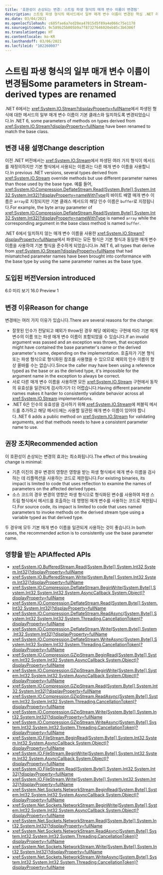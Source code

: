 ```yaml
---
title: '호환성이 손상되는 변경: 스트림 파생 형식의 매개 변수 이름이 변경됨'
description: 스트림 파생 형식의 메서드에서 일부 매개 변수 이름이 변경된 핵심 .NET 라이브러리의 .NET 6.0 호환성이 손상되는 변경을 알아봅니다.
ms.date: 03/04/2021
ms.openlocfilehash: c685fae6a7ed20ea47815d5f89a4e066c75e1178
ms.sourcegitcommit: 9c589b25b005b9a7f87327646020eb85c3b6306f
ms.translationtype: HT
ms.contentlocale: ko-KR
ms.lasthandoff: 03/06/2021
ms.locfileid: "102260007"
---
```

# <a name="some-parameters-in-stream-derived-types-are-renamed"></a><span data-ttu-id="ded21-103">스트림 파생 형식의 일부 매개 변수 이름이 변경됨</span><span class="sxs-lookup"><span data-stu-id="ded21-103">Some parameters in Stream-derived types are renamed</span></span>

<span data-ttu-id="ded21-104">.NET 6에서는 <xref:System.IO.Stream?displayProperty=fullName>에서 파생된 형식에 대한 메서드의 일부 매개 변수 이름이 기본 클래스와 일치하도록 변경되었습니다.</span><span class="sxs-lookup"><span data-stu-id="ded21-104">In .NET 6, some parameters of methods on types derived from <xref:System.IO.Stream?displayProperty=fullName> have been renamed to match the base class.</span></span>

## <a name="change-description"></a><span data-ttu-id="ded21-105">변경 내용 설명</span><span class="sxs-lookup"><span data-stu-id="ded21-105">Change description</span></span>

<span data-ttu-id="ded21-106">이전 .NET 버전에서는 <xref:System.IO.Stream>에서 파생된 여러 가지 형식이 메서드를 재정의하지만 기본 형식에서 사용되는 이름과는 다른 매개 변수 이름을 사용합니다.</span><span class="sxs-lookup"><span data-stu-id="ded21-106">In previous .NET versions, several types derived from <xref:System.IO.Stream> override methods but use different parameter names than those used by the base type.</span></span> <span data-ttu-id="ded21-107">예를 들어, <xref:System.IO.Compression.DeflateStream.Read(System.Byte[],System.Int32,System.Int32)?displayProperty=nameWithType>의 바이트 배열 매개 변수 이름은 `array`로 지정되지만 기본 클래스 메서드의 해당 인수 이름은 `buffer`로 지정됩니다.</span><span class="sxs-lookup"><span data-stu-id="ded21-107">For example, the byte array parameter of <xref:System.IO.Compression.DeflateStream.Read(System.Byte[],System.Int32,System.Int32)?displayProperty=nameWithType> is named `array` while the corresponding argument in the base class method is named `buffer`.</span></span>

<span data-ttu-id="ded21-108">.NET 6에서 일치하지 않는 매개 변수 이름을 사용한 <xref:System.IO.Stream?displayProperty=fullName>에서 파생되는 모든 형식은 기본 형식과 동일한 매개 변수 이름을 사용하여 기본 형식을 준수하게 되었습니다.</span><span class="sxs-lookup"><span data-stu-id="ded21-108">In .NET 6, all types that derive from <xref:System.IO.Stream?displayProperty=fullName> that had mismatched parameter names have been brought into conformance with the base type by using the same parameter names as the base type.</span></span>

## <a name="version-introduced"></a><span data-ttu-id="ded21-109">도입된 버전</span><span class="sxs-lookup"><span data-stu-id="ded21-109">Version introduced</span></span>

<span data-ttu-id="ded21-110">6.0 미리 보기 1</span><span class="sxs-lookup"><span data-stu-id="ded21-110">6.0 Preview 1</span></span>

## <a name="reason-for-change"></a><span data-ttu-id="ded21-111">변경 이유</span><span class="sxs-lookup"><span data-stu-id="ded21-111">Reason for change</span></span>

<span data-ttu-id="ded21-112">변경에는 여러 가지 이유가 있습니다.</span><span class="sxs-lookup"><span data-stu-id="ded21-112">There are several reasons for the change:</span></span>

- <span data-ttu-id="ded21-113">잘못된 인수가 전달되고 예외가 throw된 경우 해당 예외에는 구현에 따라 기본 매개 변수의 이름 또는 파생 매개 변수 이름이 포함되었을 수 있습니다.</span><span class="sxs-lookup"><span data-stu-id="ded21-113">If an invalid argument was passed and an exception was thrown, that exception might have contained the base parameter's name or the derived parameter's name, depending on the implementation.</span></span> <span data-ttu-id="ded21-114">호출자가 기본 형식 또는 파생 형식으로 형식화된 참조를 사용했을 수 있으므로 예외의 인수 이름이 항상 올바를 수는 없습니다.</span><span class="sxs-lookup"><span data-stu-id="ded21-114">Since the caller may have been using a reference typed as the base or as the derived type, it's impossible for the argument name in the exception to always be correct.</span></span>
- <span data-ttu-id="ded21-115">서로 다른 매개 변수 이름을 사용하면 모든 <xref:System.IO.Stream> 구현에서 동작의 유효성을 일관되게 검사하기가 더 어렵습니다.</span><span class="sxs-lookup"><span data-stu-id="ded21-115">Having different parameter names makes it harder to consistently validate behavior across all <xref:System.IO.Stream> implementations.</span></span>
- <span data-ttu-id="ded21-116">.NET 6은 인수의 유효성을 검사하기 위해 <xref:System.IO.Stream>에 퍼블릭 메서드를 추가하고 해당 메서드에는 사용할 일관된 매개 변수 이름이 있어야 합니다.</span><span class="sxs-lookup"><span data-stu-id="ded21-116">.NET 6 adds a public method on <xref:System.IO.Stream> for validating arguments, and that methods needs to have a consistent parameter name to use.</span></span>

## <a name="recommended-action"></a><span data-ttu-id="ded21-117">권장 조치</span><span class="sxs-lookup"><span data-stu-id="ded21-117">Recommended action</span></span>

<span data-ttu-id="ded21-118">이 호환성이 손상되는 변경의 효과는 최소화됩니다.</span><span class="sxs-lookup"><span data-stu-id="ded21-118">The effect of this breaking change is minimal:</span></span>

- <span data-ttu-id="ded21-119">기존 이진의 경우 변경의 영향은 영향을 받는 파생 형식에서 매개 변수 이름을 검사하는 데 리플렉션을 사용하는 코드로 제한됩니다.</span><span class="sxs-lookup"><span data-stu-id="ded21-119">For existing binaries, its impact is limited to code that uses reflection to examine the names of parameters on the affected derived types.</span></span>
- <span data-ttu-id="ded21-120">소스 코드의 경우 변경의 영향은 파생 형식으로 형식화된 변수를 사용하여 파생 스트림 형식에서 메서드를 호출하는 데 명명된 매개 변수를 사용하는 코드로 제한됩니다.</span><span class="sxs-lookup"><span data-stu-id="ded21-120">For source code, its impact is limited to code that uses named parameters to invoke methods on the derived stream type using a variable typed as that derived type.</span></span>

<span data-ttu-id="ded21-121">두 경우에 모두 기본 매개 변수 이름을 일관되게 사용하는 것이 좋습니다.</span><span class="sxs-lookup"><span data-stu-id="ded21-121">In both cases, the recommended action is to consistently use the base parameter name.</span></span>

## <a name="affected-apis"></a><span data-ttu-id="ded21-122">영향을 받는 API</span><span class="sxs-lookup"><span data-stu-id="ded21-122">Affected APIs</span></span>

- <xref:System.IO.BufferedStream.Read(System.Byte[],System.Int32,System.Int32)?displayProperty=fullName>
- <xref:System.IO.BufferedStream.Write(System.Byte[],System.Int32,System.Int32)?displayProperty=fullName>
- <xref:System.IO.Compression.DeflateStream.BeginWrite(System.Byte[],System.Int32,System.Int32,System.AsyncCallback,System.Object)?displayProperty=fullName>
- <xref:System.IO.Compression.DeflateStream.Read(System.Byte[],System.Int32,System.Int32)?displayProperty=fullName>
- <xref:System.IO.Compression.DeflateStream.ReadAsync(System.Byte[],System.Int32,System.Int32,System.Threading.CancellationToken)?displayProperty=fullName>
- <xref:System.IO.Compression.DeflateStream.Write(System.Byte[],System.Int32,System.Int32)?displayProperty=fullName>
- <xref:System.IO.Compression.DeflateStream.WriteAsync(System.Byte[],System.Int32,System.Int32,System.Threading.CancellationToken)?displayProperty=fullName>
- <xref:System.IO.Compression.GZipStream.BeginRead(System.Byte[],System.Int32,System.Int32,System.AsyncCallback,System.Object)?displayProperty=fullName>
- <xref:System.IO.Compression.GZipStream.BeginWrite(System.Byte[],System.Int32,System.Int32,System.AsyncCallback,System.Object)?displayProperty=fullName>
- <xref:System.IO.Compression.GZipStream.Read(System.Byte[],System.Int32,System.Int32)?displayProperty=fullName>
- <xref:System.IO.Compression.GZipStream.ReadAsync(System.Byte[],System.Int32,System.Int32,System.Threading.CancellationToken)?displayProperty=fullName>
- <xref:System.IO.Compression.GZipStream.Write(System.Byte[],System.Int32,System.Int32)?displayProperty=fullName>
- <xref:System.IO.Compression.GZipStream.WriteAsync(System.Byte[],System.Int32,System.Int32,System.Threading.CancellationToken)?displayProperty=fullName>
- <xref:System.IO.FileStream.BeginRead(System.Byte[],System.Int32,System.Int32,System.AsyncCallback,System.Object)?displayProperty=fullName>
- <xref:System.IO.FileStream.BeginWrite(System.Byte[],System.Int32,System.Int32,System.AsyncCallback,System.Object)?displayProperty=fullName>
- <xref:System.IO.FileStream.Read(System.Byte[],System.Int32,System.Int32)?displayProperty=fullName>
- <xref:System.IO.FileStream.Write(System.Byte[],System.Int32,System.Int32)?displayProperty=fullName>
- <xref:System.Net.Sockets.NetworkStream.BeginRead(System.Byte[],System.Int32,System.Int32,System.AsyncCallback,System.Object)?displayProperty=fullName>
- <xref:System.Net.Sockets.NetworkStream.BeginWrite(System.Byte[],System.Int32,System.Int32,System.AsyncCallback,System.Object)?displayProperty=fullName>
- <xref:System.Net.Sockets.NetworkStream.Read(System.Byte[],System.Int32,System.Int32)?displayProperty=fullName>
- <xref:System.Net.Sockets.NetworkStream.ReadAsync(System.Byte[],System.Int32,System.Int32,System.Threading.CancellationToken)?displayProperty=fullName>
- <xref:System.Net.Sockets.NetworkStream.Write(System.Byte[],System.Int32,System.Int32)?displayProperty=fullName>
- <xref:System.Net.Sockets.NetworkStream.WriteAsync(System.Byte[],System.Int32,System.Int32,System.Threading.CancellationToken)?displayProperty=fullName>

<!--

### Category

Core .NET libraries

### Affected APIs

- `M:System.IO.Compression.DeflateStream.BeginWrite(System.Byte[],System.Int32,System.Int32,System.AsyncCallback,System.Object)`
- `M:System.IO.Compression.DeflateStream.Read(System.Byte[],System.Int32,System.Int32)`
- `M:System.IO.Compression.DeflateStream.ReadAsync(System.Byte[],System.Int32,System.Int32,System.Threading.CancellationToken)`
- `M:System.IO.Compression.DeflateStream.Write(System.Byte[],System.Int32,System.Int32)`
- `M:System.IO.Compression.DeflateStream.WriteAsync(System.Byte[],System.Int32,System.Int32,System.Threading.CancellationToken)`
- `M:System.IO.Compression.GZipStream.BeginRead(System.Byte[],System.Int32,System.Int32,System.AsyncCallback,System.Object)`
- `M:System.IO.Compression.GZipStream.BeginWrite(System.Byte[],System.Int32,System.Int32,System.AsyncCallback,System.Object)`
- `M:System.IO.Compression.GZipStream.Read(System.Byte[],System.Int32,System.Int32)`
- `M:System.IO.Compression.GZipStream.ReadAsync(System.Byte[],System.Int32,System.Int32,System.Threading.CancellationToken)`
- `M:System.IO.Compression.GZipStream.Write(System.Byte[],System.Int32,System.Int32)`
- `M:System.IO.Compression.GZipStream.WriteAsync(System.Byte[],System.Int32,System.Int32,System.Threading.CancellationToken)`
- `M:System.IO.BufferedStream.Read(System.Byte[],System.Int32,System.Int32)`
- `M:System.IO.BufferedStream.Write(System.Byte[],System.Int32,System.Int32)`
- `M:System.IO.FileStream.BeginRead(System.Byte[],System.Int32,System.Int32,System.AsyncCallback,System.Object)`
- `M:System.IO.FileStream.BeginWrite(System.Byte[],System.Int32,System.Int32,System.AsyncCallback,System.Object)`
- `M:System.IO.FileStream.Read(System.Byte[],System.Int32,System.Int32)`
- `M:System.IO.FileStream.Write(System.Byte[],System.Int32,System.Int32)`
- `M:System.Net.Sockets.NetworkStream.BeginRead(System.Byte[],System.Int32,System.Int32,System.AsyncCallback,System.Object)`
- `M:System.Net.Sockets.NetworkStream.BeginWrite(System.Byte[],System.Int32,System.Int32,System.AsyncCallback,System.Object)`
- `M:System.Net.Sockets.NetworkStream.Read(System.Byte[],System.Int32,System.Int32)`
- `M:System.Net.Sockets.NetworkStream.ReadAsync(System.Byte[],System.Int32,System.Int32,System.Threading.CancellationToken)`
- `M:System.Net.Sockets.NetworkStream.Write(System.Byte[],System.Int32,System.Int32)`
- `M:System.Net.Sockets.NetworkStream.WriteAsync(System.Byte[],System.Int32,System.Int32,System.Threading.CancellationToken)`

-->

